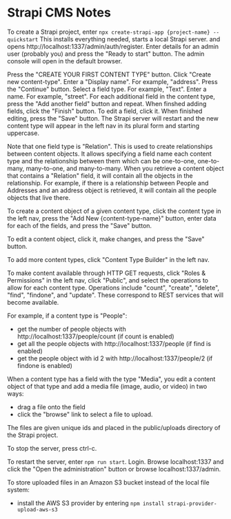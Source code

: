 # Strapi CMS Notes

To create a Strapi project, enter
`npx create-strapi-app {project-name} --quickstart`
This installs everything needed, starts a local Strapi server.
and opens http://localhost:1337/admin/auth/register.
Enter details for an admin user (probably you)
and press the "Ready to start" button.
The admin console will open in the default browser.

Press the "CREATE YOUR FIRST CONTENT TYPE" button.
Click "Create new content-type".
Enter a "Display name".  For example, "address".
Press the "Continue" button.
Select a field type.  For example, "Text".
Enter a name.  For example, "street".
For each additional field in the content type,
press the "Add another field" button and repeat.
When finshed adding fields, click the "Finish" button.
To edit a field, click it.
When finished editing, press the "Save" button.
The Strapi server will restart and the new content type
will appear in the left nav
in its plural form and starting uppercase.

Note that one field type is "Relation".
This is used to create relationships between content objects.
It allows specifying a field name each content type
and the relationship between them which can be
one-to-one, one-to-many, many-to-one, and many-to-many.
When you retrieve a content object that contains a "Relation" field,
it will contain all the objects in the relationship.
For example, if there is a relationship between
People and Addresses and an address object is retrieved,
it will contain all the people objects that live there.

To create a content object of a given content type,
click the content type in the left nav,
press the "Add New {content-type-name}" button,
enter data for each of the fields,
and press the "Save" button.

To edit a content object,
click it, make changes, and press the "Save" button.

To add more content types,
click "Content Type Builder" in the left nav.

To make content available through HTTP GET requests,
click "Roles & Permissions" in the left nav,
click "Public", and
select the operations to allow for each content type.
Operations include "count", "create", "delete",
"find", "findone", and "update".
These correspond to REST services that will become available.

For example, if a content type is "People":
- get the number of people objects with http://localhost:1337/people/count
  (if count is enabled)
- get all the people objects with http://localhost:1337/people
  (if find is enabled)
- get the people object with id 2 with http://localhost:1337/people/2
  (if findone is enabled)

When a content type has a field with the type "Media",
you edit a content object of that type and
add a media file (image, audio, or video) in two ways:
- drag a file onto the field
- click the "browse" link to select a file to upload.

The files are given unique ids and placed in the
public/uploads directory of the Strapi project.

To stop the server, press ctrl-c.

To restart the server, enter `npm run start`.
Login.
Browse localhost:1337 and click the "Open the administration" button
or browse localhost:1337/admin.

To store uploaded files in an Amazon S3 bucket
instead of the local file system:
- install the AWS S3 provider by entering
  `npm install strapi-provider-upload-aws-s3`
